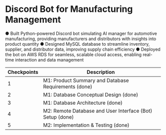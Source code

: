 # Discord Bot for Manufacturing Management   
● Built Python-powered Discord bot simulating AI manager for automotive manufacturing, providing manufacturers and distributors with insights into product quantity 
● Designed MySQL database to streamline inventory, supplier, and distributor data, improving supply chain efficiency 
● Deployed the bot on AWS RDS for seamless, scalable cloud access, enabling real-time interaction and data management 

| Checkpoints |                      Description                      |         
| ----------- | ----------------------------------------------------- | 
|     1       | M1: Product Summary and Database Requirements (done)  |            
|     2       | M1: Database Conceptual Design (done)                 |           
|     3       | M1: Database Architecture  (done)                     |            
|     4       | M2: Remote Database and User Interface (Bot) Setup (done) |            
|     5       | M2: Implementation & Testing  (done)                  |           





 



